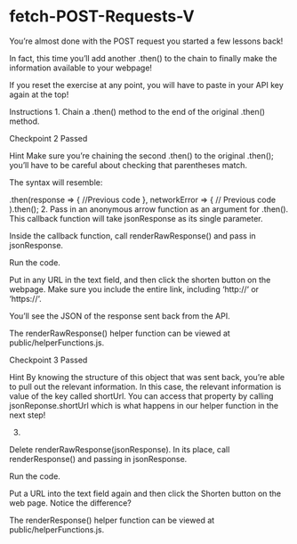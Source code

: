 # fetch-POST-Requests-V

You’re almost done with the POST request you started a few lessons back!

In fact, this time you’ll add another .then() to the chain to finally make the information available to your webpage!

If you reset the exercise at any point, you will have to paste in your API key again at the top!

Instructions
1.
Chain a .then() method to the end of the original .then() method.

Checkpoint 2 Passed

Hint
Make sure you’re chaining the second .then() to the original .then(); you’ll have to be careful about checking that parentheses match.

The syntax will resemble:

.then(response => {
  //Previous code
}, networkError => {
  // Previous code
).then();
2.
Pass in an anonymous arrow function as an argument for .then(). This callback function will take jsonResponse as its single parameter.

Inside the callback function, call renderRawResponse() and pass in jsonResponse.

Run the code.

Put in any URL in the text field, and then click the shorten button on the webpage. Make sure you include the entire link, including ‘http://‘ or ‘https://‘.

You’ll see the JSON of the response sent back from the API.

The renderRawResponse() helper function can be viewed at public/helperFunctions.js.

Checkpoint 3 Passed

Hint
By knowing the structure of this object that was sent back, you’re able to pull out the relevant information. In this case, the relevant information is value of the key called shortUrl. You can access that property by calling jsonReponse.shortUrl which is what happens in our helper function in the next step!

3.
Delete renderRawResponse(jsonResponse). In its place, call renderResponse() and passing in jsonResponse.

Run the code.

Put a URL into the text field again and then click the Shorten button on the web page. Notice the difference?

The renderResponse() helper function can be viewed at public/helperFunctions.js.
